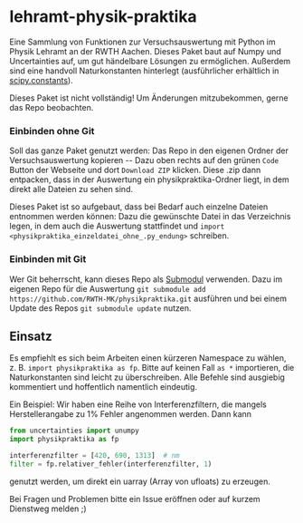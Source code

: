 # lehramt-physik-praktika
Eine Sammlung von Funktionen zur Versuchsauswertung mit Python im Physik Lehramt an der RWTH Aachen.
Dieses Paket baut auf Numpy und Uncertainties auf, um gut händelbare Lösungen zu ermöglichen. Außerdem sind eine
handvoll Naturkonstanten hinterlegt (ausführlicher erhältlich in 
[scipy.constants](https://docs.scipy.org/doc/scipy/reference/constants.html)).

Dieses Paket ist nicht vollständig! Um Änderungen mitzubekommen, gerne das Repo beobachten.
### Einbinden ohne Git
Soll das ganze Paket genutzt werden: Das Repo in den eigenen Ordner der Versuchsauswertung kopieren -- Dazu oben 
rechts auf den grünen `Code` Button der Webseite und dort `Download ZIP` klicken. Diese .zip dann entpacken, dass 
in der Auswertung ein physikpraktika-Ordner liegt, in dem direkt alle Dateien zu sehen sind. 

Dieses Paket ist so aufgebaut, dass bei Bedarf auch einzelne Dateien entnommen werden können: Dazu die gewünschte 
Datei in das Verzeichnis legen, in dem auch die Auswertung stattfindet und 
`import <physikpraktika_einzeldatei_ohne_.py_endung>` schreiben.

### Einbinden mit Git
Wer Git beherrscht, kann dieses Repo als [Submodul](https://github.blog/2016-02-01-working-with-submodules/)
verwenden. Dazu im eigenen Repo für die Auswertung ``git submodule add https://github.com/RWTH-MK/physikpraktika.git`` 
ausführen und bei einem Update des Repos ``git submodule update`` nutzen.

## Einsatz
Es empfiehlt es sich beim Arbeiten einen kürzeren Namespace zu wählen, z. B. `import physikpraktika as fp`. 
Bitte auf keinen Fall `as *` importieren, die Naturkonstanten sind leicht zu überschreiben.
Alle Befehle sind ausgiebig kommentiert und hoffentlich namentlich eindeutig. 

Ein Beispiel: Wir haben eine Reihe von Interferenzfiltern, die mangels Herstellerangabe zu 1% Fehler angenommen werden. Dann kann
```python
from uncertainties import unumpy
import physikpraktika as fp

interferenzfilter = [420, 690, 1313]  # nm
filter = fp.relativer_fehler(interferenzfilter, 1)
```
genutzt werden, um direkt ein uarray (Array von ufloats) zu erzeugen.

Bei Fragen und Problemen bitte ein Issue eröffnen oder auf kurzem Dienstweg melden ;) 